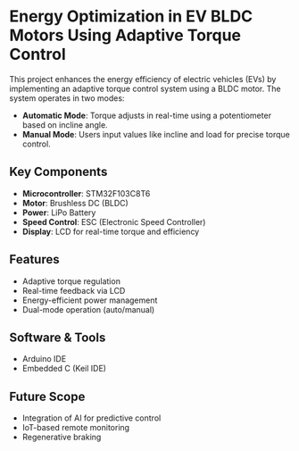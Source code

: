 # Energy Optimization in EV BLDC Motors Using Adaptive Torque Control

This project enhances the energy efficiency of electric vehicles (EVs) by implementing an adaptive torque control system using a BLDC motor. The system operates in two modes:

- **Automatic Mode**: Torque adjusts in real-time using a potentiometer based on incline angle.
- **Manual Mode**: Users input values like incline and load for precise torque control.

## Key Components

- **Microcontroller**: STM32F103C8T6
- **Motor**: Brushless DC (BLDC)
- **Power**: LiPo Battery
- **Speed Control**: ESC (Electronic Speed Controller)
- **Display**: LCD for real-time torque and efficiency

## Features

- Adaptive torque regulation
- Real-time feedback via LCD
- Energy-efficient power management
- Dual-mode operation (auto/manual)

## Software & Tools

- Arduino IDE
- Embedded C (Keil IDE)

## Future Scope

- Integration of AI for predictive control
- IoT-based remote monitoring
- Regenerative braking

